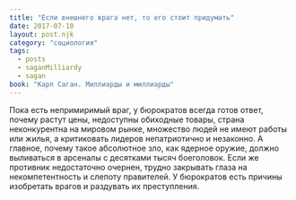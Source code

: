 ```yaml
---
title: "Если внешнего врага нет, то его стоит придумать"
date: 2017-07-10
layout: post.njk
category: "социология"
tags:
  - posts
  - saganMilliardy
  - sagan
book: "Карл Саган. Миллиарды и миллиарды"
---
```


Пока есть непримиримый враг, у бюрократов всегда готов ответ, почему растут цены, недоступны обиходные товары, страна неконкурентна на мировом рынке, множество людей не имеют работы или жилья, а критиковать лидеров непатриотично и незаконно. А главное, почему такое абсолютное зло, как ядерное оружие, должно выливаться в арсеналы с десятками тысяч боеголовок. Если же противник недостаточно очернен, трудно закрывать глаза на некомпетентность и слепоту правителей. У бюрократов есть причины изобретать врагов и раздувать их преступления.
